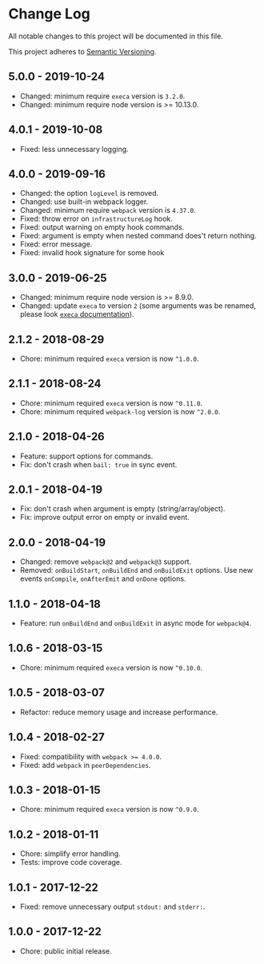 # Change Log

All notable changes to this project will be documented in this file.

This project adheres to [Semantic Versioning](http://semver.org).

## 5.0.0 - 2019-10-24

- Changed: minimum require `execa` version is `3.2.0`.
- Changed: minimum require node version is >= 10.13.0.

## 4.0.1 - 2019-10-08

- Fixed: less unnecessary logging.

## 4.0.0 - 2019-09-16

- Changed: the option `logLevel` is removed.
- Changed: use built-in webpack logger.
- Changed: minimum require `webpack` version is `4.37.0`.
- Fixed: throw error on `infrastructureLog` hook.
- Fixed: output warning on empty hook commands.
- Fixed: argument is empty when nested command does't return nothing.
- Fixed: error message.
- Fixed: invalid hook signature for some hook

## 3.0.0 - 2019-06-25

- Changed: minimum require node version is >= 8.9.0.
- Changed: update `execa` to version `2` (some arguments was be renamed, please look [`execa` documentation](https://github.com/sindresorhus/execa)).

## 2.1.2 - 2018-08-29

- Chore: minimum required `execa` version is now `^1.0.0`.

## 2.1.1 - 2018-08-24

- Chore: minimum required `execa` version is now `^0.11.0`.
- Chore: minimum required `webpack-log` version is now `^2.0.0`.

## 2.1.0 - 2018-04-26

- Feature: support options for commands.
- Fix: don't crash when `bail: true` in sync event.

## 2.0.1 - 2018-04-19

- Fix: don't crash when argument is empty (string/array/object).
- Fix: improve output error on empty or invalid event.

## 2.0.0 - 2018-04-19

- Changed: remove `webpack@2` and `webpack@3` support.
- Removed: `onBuildStart`, `onBuildEnd` and `onBuildExit` options. Use new events `onCompile`, `onAfterEmit` and `onDone` options.

## 1.1.0 - 2018-04-18

- Feature: run `onBuildEnd` and `onBuildExit` in async mode for `webpack@4`.

## 1.0.6 - 2018-03-15

- Chore: minimum required `execa` version is now `^0.10.0`.

## 1.0.5 - 2018-03-07

- Refactor: reduce memory usage and increase performance.

## 1.0.4 - 2018-02-27

- Fixed: compatibility with `webpack >= 4.0.0`.
- Fixed: add `webpack` in `peerDependencies`.

## 1.0.3 - 2018-01-15

- Chore: minimum required `execa` version is now `^0.9.0`.

## 1.0.2 - 2018-01-11

- Chore: simplify error handling.
- Tests: improve code coverage.

## 1.0.1 - 2017-12-22

- Fixed: remove unnecessary output `stdout:` and `stderr:`.

## 1.0.0 - 2017-12-22

- Chore: public initial release.

